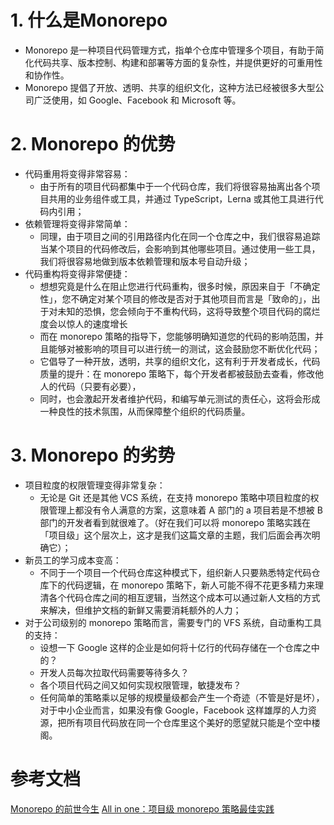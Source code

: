 # 1. 什么是Monorepo
* Monorepo 是一种项目代码管理方式，指单个仓库中管理多个项目，有助于简化代码共享、版本控制、构建和部署等方面的复杂性，并提供更好的可重用性和协作性。
* Monorepo 提倡了开放、透明、共享的组织文化，这种方法已经被很多大型公司广泛使用，如 Google、Facebook 和 Microsoft 等。

# 2. Monorepo 的优势
* 代码重用将变得非常容易：
  * 由于所有的项目代码都集中于一个代码仓库，我们将很容易抽离出各个项目共用的业务组件或工具，并通过 TypeScript，Lerna 或其他工具进行代码内引用；
* 依赖管理将变得非常简单：
  * 同理，由于项目之间的引用路径内化在同一个仓库之中，我们很容易追踪当某个项目的代码修改后，会影响到其他哪些项目。通过使用一些工具，我们将很容易地做到版本依赖管理和版本号自动升级；
* 代码重构将变得非常便捷：
  * 想想究竟是什么在阻止您进行代码重构，很多时候，原因来自于「不确定性」，您不确定对某个项目的修改是否对于其他项目而言是「致命的」，出于对未知的恐惧，您会倾向于不重构代码，这将导致整个项目代码的腐烂度会以惊人的速度增长
  * 而在 monorepo 策略的指导下，您能够明确知道您的代码的影响范围，并且能够对被影响的项目可以进行统一的测试，这会鼓励您不断优化代码；
  * 它倡导了一种开放，透明，共享的组织文化，这有利于开发者成长，代码质量的提升：在 monorepo 策略下，每个开发者都被鼓励去查看，修改他人的代码（只要有必要），
  * 同时，也会激起开发者维护代码，和编写单元测试的责任心，这将会形成一种良性的技术氛围，从而保障整个组织的代码质量。
# 3. Monorepo 的劣势
* 项目粒度的权限管理变得非常复杂：
  * 无论是 Git 还是其他 VCS 系统，在支持 monorepo 策略中项目粒度的权限管理上都没有令人满意的方案，这意味着 A 部门的 a 项目若是不想被 B 部门的开发者看到就很难了。（好在我们可以将 monorepo 策略实践在「项目级」这个层次上，这才是我们这篇文章的主题，我们后面会再次明确它）；
* 新员工的学习成本变高：
  * 不同于一个项目一个代码仓库这种模式下，组织新人只要熟悉特定代码仓库下的代码逻辑，在 monorepo 策略下，新人可能不得不花更多精力来理清各个代码仓库之间的相互逻辑，当然这个成本可以通过新人文档的方式来解决，但维护文档的新鲜又需要消耗额外的人力；
* 对于公司级别的 monorepo 策略而言，需要专门的 VFS 系统，自动重构工具的支持：
  * 设想一下 Google 这样的企业是如何将十亿行的代码存储在一个仓库之中的？
  * 开发人员每次拉取代码需要等待多久？
  * 各个项目代码之间又如何实现权限管理，敏捷发布？
  * 任何简单的策略乘以足够的规模量级都会产生一个奇迹（不管是好是坏），对于中小企业而言，如果没有像 Google，Facebook 这样雄厚的人力资源，把所有项目代码放在同一个仓库里这个美好的愿望就只能是个空中楼阁。


# 参考文档
[Monorepo 的前世今生](https://juejin.cn/post/7326268989011673097?utm_source=gold_browser_extension)
[All in one：项目级 monorepo 策略最佳实践](https://segmentfault.com/a/1190000039157365)